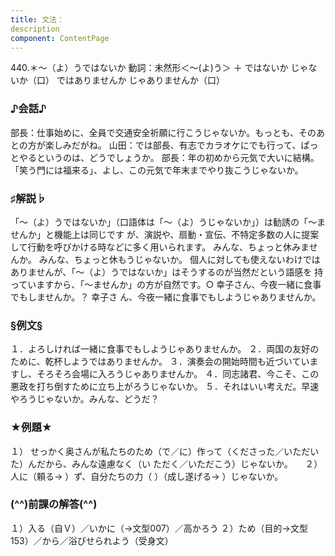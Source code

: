 ```yaml
---
title: 文法：
description
component: ContentPage
---
```



440.＊～（よ）うではないか
動詞：未然形＜～(よ)う＞ ＋ ではないか
じゃないか（口）
ではありませんか
じゃありませんか（口）
### ♪会話♪
部長：仕事始めに、全員で交通安全祈願に行こうじゃないか。もっとも、そのあとの方が楽しみだがね。 山田：では部長、有志でカラオケにでも行って、ぱっとやるというのは、どうでしょうか。 部長：年の初めから元気で大いに結構。「笑う門には福来る」、よし、この元気で年末までやり抜こうじゃないか。
### ♯解説♭
「～（よ）うではないか」（口語体は「～（よ）うじゃないか」）は勧誘の「～ませんか」と機能上は同じです が、演説や、扇動・宣伝、不特定多数の人に提案して行動を呼びかける時などに多く用いられます。
みんな、ちょっと休みませんか。
みんな、ちょっと休もうじゃないか。 個人に対しても使えないわけではありませんが、「～（よ）うではないか」はそうするのが当然だという語感を
持っていますから、「～ませんか」の方が自然です。○ 幸子さん、今夜一緒に食事でもしませんか。？ 幸子さ ん、今夜一緒に食事でもしようじゃありませんか。
### §例文§
１．よろしければ一緒に食事でもしようじゃありませんか。
２．両国の友好のために、乾杯しようではありませんか。
３．演奏会の開始時間も近づいていますし、そろそろ会場に入ろうじゃありませんか。
４．同志諸君、今こそ、この悪政を打ち倒すために立ち上がろうじゃないか。
５．それはいい考えだ。早速やろうじゃないか。みんな、どうだ？
### ★例題★
１） せっかく奥さんが私たちのため（で／に）作って（くださった／いただいた）んだから、みんな遠慮なく（い
ただく／いただこう）じゃないか。    
２） 人に（頼る→ ）ず、自分たちの力（ ）（成し遂げる→ ）じゃないか。
### (^^)前課の解答(^^)
１）入る（自Ｖ）／いかに（→文型007）／高かろう
２）ため（目的→文型153）／から／浴びせられよう（受身文）
